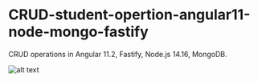 # CRUD-student-opertion-angular11-node-mongo-fastify
CRUD operations in Angular 11.2, Fastify, Node.js 14.16, MongoDB.

![alt text](https://github.com/amanjaintkg9509/CRUD-student-opertion-angular11-node-mongo-fastify/blob/main/image.jpg?raw=true)
